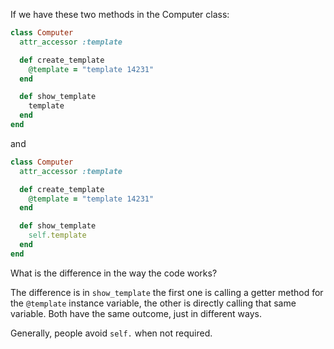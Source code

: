 If we have these two methods in the Computer class:

```Ruby
class Computer
  attr_accessor :template

  def create_template
    @template = "template 14231"
  end

  def show_template
    template
  end
end
```

and

```Ruby
class Computer
  attr_accessor :template

  def create_template
    @template = "template 14231"
  end

  def show_template
    self.template
  end
end
```

What is the difference in the way the code works?

The difference is in `show_template` the first one is calling a getter method for the `@template` instance variable, the other is directly calling that same variable. Both have the same outcome, just in different ways.

Generally, people avoid `self.` when not required.